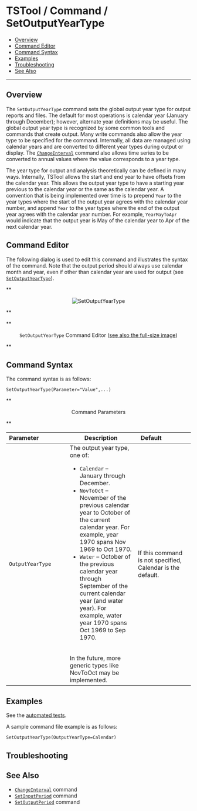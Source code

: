 # TSTool / Command / SetOutputYearType #

* [Overview](#overview)
* [Command Editor](#command-editor)
* [Command Syntax](#command-syntax)
* [Examples](#examples)
* [Troubleshooting](#troubleshooting)
* [See Also](#see-also)

-------------------------

## Overview ##

The `SetOutputYearType` command sets the global output year type for output reports and files.
The default for most operations is calendar year (January through December);
however, alternate year definitions may be useful.
The global output year type is recognized by some common tools and commands that create output.
Many write commands also allow the year type to be specified for the command.
Internally, all data are managed using calendar years and are converted to different year types during output or display.
The [`ChangeInterval`](../ChangeInterval/ChangeInterval.md) command also allows
time series to be converted to annual values where the value corresponds to a year type.

The year type for output and analysis theoretically can be defined in many ways.
Internally, TSTool allows the start and end year to have offsets from the calendar year.
This allows the output year type to have a starting year previous to the calendar year or the same as the calendar year.
A convention that is being implemented over time is to prepend `Year` to the year types where
the start of the output year agrees with the calendar year number,
and append `Year` to the year types where the end of the output year agrees with the calendar year number.
For example, `YearMayToApr` would indicate that the output year is May of the calendar year to Apr of the next calendar year.

## Command Editor ##

The following dialog is used to edit this command and illustrates the syntax of the command.
Note that the output period should always use calendar month and year,
even if other than calendar year are used for output (see [`SetOutputYearType`](../SetOutputYearType/SetOutputYearType.md)).

**<p style="text-align: center;">
![SetOutputYearType](SetOutputYearType.png)
</p>**

**<p style="text-align: center;">
`SetOutputYearType` Command Editor (<a href="../SetOutputYearType.png">see also the full-size image</a>)
</p>**

## Command Syntax ##

The command syntax is as follows:

```text
SetOutputYearType(Parameter="Value",...)
```
**<p style="text-align: center;">
Command Parameters
</p>**

| **Parameter**&nbsp;&nbsp;&nbsp;&nbsp;&nbsp;&nbsp;&nbsp;&nbsp;&nbsp;&nbsp;&nbsp;&nbsp;&nbsp;&nbsp;&nbsp;&nbsp; | **Description** | **Default**&nbsp;&nbsp;&nbsp;&nbsp;&nbsp;&nbsp;&nbsp;&nbsp;&nbsp;&nbsp;&nbsp;&nbsp;&nbsp;&nbsp;&nbsp; |
| --------------|-----------------|----------------- |
|`OutputYearType`|The output year type, one of:<ul><li>`Calendar` – January through December.</li><li>`NovToOct` – November of the previous calendar year to October of the current calendar year.  For example, year 1970 spans Nov 1969 to Oct 1970.</li><li>`Water` – October of the previous calendar year through September of the current calendar year (and water year).  For example, water year 1970 spans Oct 1969 to Sep 1970.</li></ul><br>In the future, more generic types like NovToOct may be implemented.|If this command is not specified, Calendar is the default.|

## Examples ##

See the [automated tests](https://github.com/OpenCDSS/cdss-app-tstool-test/tree/master/test/commands/SetOutputYearType).

A sample command file example is as follows:

```
SetOutputYearType(OutputYearType=Calendar)
```

## Troubleshooting ##

## See Also ##

* [`ChangeInterval`](../ChangeInterval/ChangeInterval.md) command
* [`SetInputPeriod`](../SetInputPeriod/SetInputPeriod.md) command
* [`SetOutputPeriod`](../SetOutputPeriod/SetOutputPeriod.md) command
